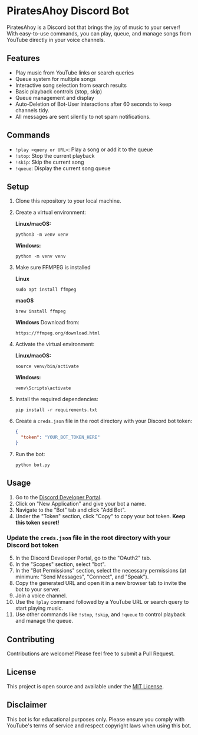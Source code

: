 # PiratesAhoy Discord Bot

PiratesAhoy is a Discord bot that brings the joy of music to your server! With easy-to-use commands, you can play, queue, and manage songs from YouTube directly in your voice channels.

## Features

- Play music from YouTube links or search queries
- Queue system for multiple songs
- Interactive song selection from search results
- Basic playback controls (stop, skip)
- Queue management and display
- Auto-Deletion of Bot-User interactions after 60 seconds to keep channels tidy.
- All messages are sent silently to not spam notifications.

## Commands

- `!play <query or URL>`: Play a song or add it to the queue
- `!stop`: Stop the current playback
- `!skip`: Skip the current song
- `!queue`: Display the current song queue

## Setup

1. Clone this repository to your local machine.

2. Create a virtual environment:

   **Linux/macOS:**
   ```
   python3 -m venv venv
   ```

   **Windows:**
   ```
   python -m venv venv
   ```

3. Make sure FFMPEG is installed

   **Linux**
   ```
   sudo apt install ffmpeg
   ```

   **macOS**
   ```
   brew install ffmpeg
   ```

   **Windows**
   Download from:
   ```
   https://ffmpeg.org/download.html
   ```

4. Activate the virtual environment:

   **Linux/macOS:**
   ```
   source venv/bin/activate
   ```

   **Windows:**
   ```
   venv\Scripts\activate
   ```

5. Install the required dependencies:
   ```
   pip install -r requirements.txt
   ```

6. Create a `creds.json` file in the root directory with your Discord bot token:
   ```json
   {
     "token": "YOUR_BOT_TOKEN_HERE"
   }
   ```

7. Run the bot:
   ```
   python bot.py
   ```

## Usage

1. Go to the [Discord Developer Portal](https://discord.com/developers/applications).
2. Click on "New Application" and give your bot a name.
3. Navigate to the "Bot" tab and click "Add Bot".
4. Under the "Token" section, click "Copy" to copy your bot token. **Keep this token secret!**

### Update the `creds.json` file in the root directory with your Discord bot token ###

5. In the Discord Developer Portal, go to the "OAuth2" tab.
6. In the "Scopes" section, select "bot".
7. In the "Bot Permissions" section, select the necessary permissions (at minimum: "Send Messages", "Connect", and "Speak").
8. Copy the generated URL and open it in a new browser tab to invite the bot to your server.
9. Join a voice channel.
10. Use the `!play` command followed by a YouTube URL or search query to start playing music.
11. Use other commands like `!stop`, `!skip`, and `!queue` to control playback and manage the queue.

## Contributing

Contributions are welcome! Please feel free to submit a Pull Request.

## License

This project is open source and available under the [MIT License](LICENSE).

## Disclaimer

This bot is for educational purposes only. Please ensure you comply with YouTube's terms of service and respect copyright laws when using this bot.